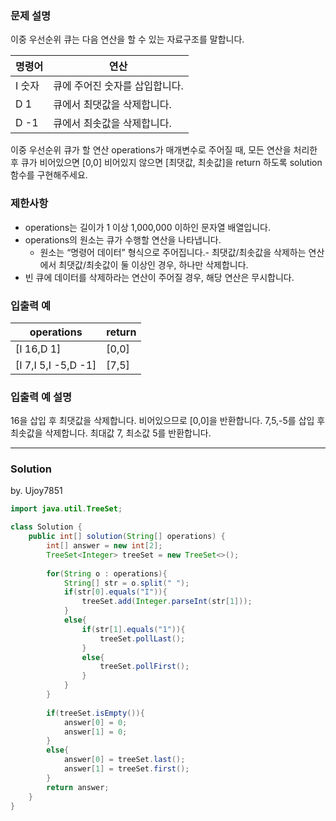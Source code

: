 ### 문제 설명
이중 우선순위 큐는 다음 연산을 할 수 있는 자료구조를 말합니다.

|명령어	|연산|
|--|--|
|I 숫자	|큐에 주어진 숫자를 삽입합니다.|
|D 1	|큐에서 최댓값을 삭제합니다.|
|D -1	|큐에서 최솟값을 삭제합니다.|

이중 우선순위 큐가 할 연산 operations가 매개변수로 주어질 때, 모든 연산을 처리한 후 큐가 비어있으면 [0,0] 비어있지 않으면 [최댓값, 최솟값]을 return 하도록 solution 함수를 구현해주세요.

### 제한사항
- operations는 길이가 1 이상 1,000,000 이하인 문자열 배열입니다.
- operations의 원소는 큐가 수행할 연산을 나타냅니다.
  - 원소는 “명령어 데이터” 형식으로 주어집니다.- 최댓값/최솟값을 삭제하는 연산에서 최댓값/최솟값이 둘 이상인 경우, 하나만 삭제합니다.
- 빈 큐에 데이터를 삭제하라는 연산이 주어질 경우, 해당 연산은 무시합니다.

### 입출력 예
|operations|	return|
|--|--|
|[I 16,D 1]|	[0,0]|
|[I 7,I 5,I -5,D -1]|	[7,5]|

### 입출력 예 설명
16을 삽입 후 최댓값을 삭제합니다. 비어있으므로 [0,0]을 반환합니다.
7,5,-5를 삽입 후 최솟값을 삭제합니다. 최대값 7, 최소값 5를 반환합니다.

---
### Solution

by. Ujoy7851
```java
import java.util.TreeSet;

class Solution {
    public int[] solution(String[] operations) {
        int[] answer = new int[2];
        TreeSet<Integer> treeSet = new TreeSet<>();
        
        for(String o : operations){
            String[] str = o.split(" ");
            if(str[0].equals("I")){
                treeSet.add(Integer.parseInt(str[1]));
            }
            else{
                if(str[1].equals("1")){
                    treeSet.pollLast();
                }
                else{
                    treeSet.pollFirst();
                }
            }
        }
        
        if(treeSet.isEmpty()){
            answer[0] = 0;
            answer[1] = 0;
        }
        else{
            answer[0] = treeSet.last();
            answer[1] = treeSet.first();
        }
        return answer;
    }
}
```